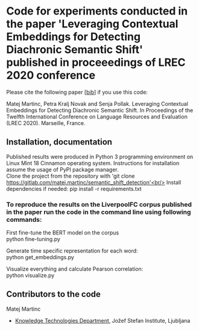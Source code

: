 # Code for experiments conducted in the paper 'Leveraging Contextual Embeddings for Detecting Diachronic Semantic Shift' published in proceeedings of LREC 2020 conference #

Please cite the following paper [[bib](https://gitlab.com/matej.martinc/semantic_shift_detection/bibtex.js)] if you use this code:

Matej Martinc, Petra Kralj Novak and Senja Pollak. Leveraging Contextual Embeddings for Detecting Diachronic Semantic Shift. In Proceedings of the Twelfth International Conference on Language Resources and Evaluation (LREC 2020). Marseille, France.


## Installation, documentation ##

Published results were produced in Python 3 programming environment on Linux Mint 18 Cinnamon operating system. Instructions for installation assume the usage of PyPI package manager.<br/>
Clone the project from the repository with 'git clone https://gitlab.com/matej.martinc/semantic_shift_detection'<br/>
Install dependencies if needed: pip install -r requirements.txt

### To reproduce the results on the LiverpoolFC corpus published in the paper run the code in the command line using following commands: ###

First fine-tune the BERT model on the corpus<br/>
python fine-tuning.py

Generate time specific representation for each word:<br/>
python get_embeddings.py

Visualize everything and calculate Pearson correlation:<br/>
python visualize.py



## Contributors to the code ##

Matej Martinc<br/>

* [Knowledge Technologies Department](http://kt.ijs.si), Jožef Stefan Institute, Ljubljana
